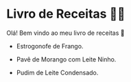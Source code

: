 # Livro de Receitas :man_cook:

Olá! Bem vindo ao meu livro de receitas :cake:

- Estrogonofe de Frango.

- Pavê de Morango com Leite Ninho.

- Pudim de Leite Condensado.

  





